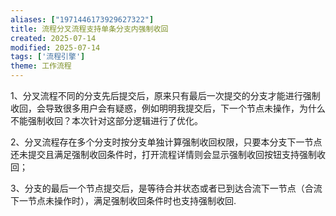 ```yaml
---
aliases: ["1971446173929627322"]
title: 流程分叉流程支持单条分支内强制收回
created: 2025-07-14
modified: 2025-07-14
tags: ['流程引擎']
theme: 工作流程
---
```


1、分叉流程不同的分支先后提交后，原来只有最后一次提交的分支才能进行强制收回，会导致很多用户会有疑惑，例如明明我提交后，下一个节点未操作，为什么不能强制收回？本次针对这部分逻辑进行了优化。

2、分叉流程存在多个分支时按分支单独计算强制收回权限，只要本分支下一节点还未提交且满足强制收回条件时，打开流程详情则会显示强制收回按钮支持强制收回；

3、分支的最后一个节点提交后，是等待合并状态或者已到达合流下一节点（合流下一节点未操作时），满足强制收回条件时也支持强制收回.